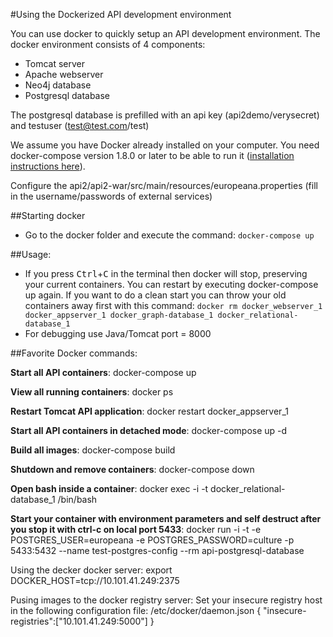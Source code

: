 #Using the Dockerized API development environment

You can use docker to quickly setup an API development environment. The docker environment consists of 4 components:
 - Tomcat server
 - Apache webserver
 - Neo4j database
 - Postgresql database
 
The postgresql database is prefilled with an api key (api2demo/verysecret) and testuser (test@test.com/test)

We assume you have Docker already installed on your computer. You need docker-compose version 1.8.0 or later to 
be able to run it ([installation instructions here](https://github.com/docker/compose/releases)).

Configure the api2/api2-war/src/main/resources/europeana.properties (fill in the username/passwords of external services)

##Starting docker
- Go to the docker folder and execute the command: `docker-compose up`


##Usage:
 - If you press <kbd>Ctrl</kbd>+<kbd>C</kbd> in the terminal then docker will stop, preserving your current containers. You can restart by
   executing docker-compose up again. If you want to do a clean start you can throw your old containers away first with
   this command: `docker rm docker_webserver_1 docker_appserver_1 docker_graph-database_1 docker_relational-database_1`
 - For debugging use Java/Tomcat port = 8000

##Favorite Docker commands:

**Start all API containers**: docker-compose up

**View all running containers**:
docker ps

**Restart Tomcat API application**:
docker restart docker_appserver_1

**Start all API containers in detached mode**:
docker-compose up -d

**Build all images**:
docker-compose build

**Shutdown and remove containers**:
docker-compose down

**Open bash inside a container**:
docker exec -i -t docker_relational-database_1 /bin/bash

**Start your container with environment parameters and self destruct after you stop it with ctrl-c on local port 5433**:
docker run -i -t -e POSTGRES_USER=europeana -e POSTGRES_PASSWORD=culture -p 5433:5432 --name test-postgres-config --rm api-postgresql-database

Using the decker docker server:
export DOCKER_HOST=tcp://10.101.41.249:2375

Pusing images to the docker registry server:
Set your insecure registry host in the following configuration file:
/etc/docker/daemon.json
    { "insecure-registries":["10.101.41.249:5000"] }